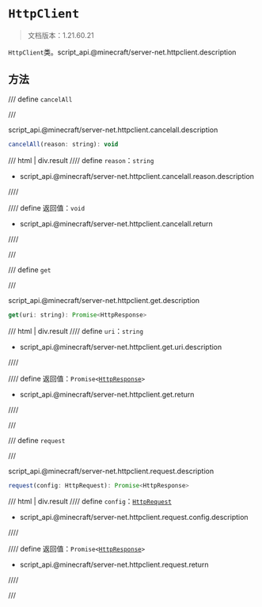 # `HttpClient`

> 文档版本：1.21.60.21

`HttpClient`类。script_api.@minecraft/server-net.httpclient.description

## 方法

/// define
`cancelAll`


///

script_api.@minecraft/server-net.httpclient.cancelall.description

```js
cancelAll(reason: string): void
```

/// html | div.result
//// define
`reason`：`string`

- script_api.@minecraft/server-net.httpclient.cancelall.reason.description


////

//// define
返回值：`void`

- script_api.@minecraft/server-net.httpclient.cancelall.return


////

///


/// define
`get`


///

script_api.@minecraft/server-net.httpclient.get.description

```js
get(uri: string): Promise<HttpResponse>
```

/// html | div.result
//// define
`uri`：`string`

- script_api.@minecraft/server-net.httpclient.get.uri.description


////

//// define
返回值：<code>Promise&lt;<a href="../httpresponse/">HttpResponse</a>&gt;</code>

- script_api.@minecraft/server-net.httpclient.get.return


////

///


/// define
`request`


///

script_api.@minecraft/server-net.httpclient.request.description

```js
request(config: HttpRequest): Promise<HttpResponse>
```

/// html | div.result
//// define
`config`：[`HttpRequest`](./httprequest.md)

- script_api.@minecraft/server-net.httpclient.request.config.description


////

//// define
返回值：<code>Promise&lt;<a href="../httpresponse/">HttpResponse</a>&gt;</code>

- script_api.@minecraft/server-net.httpclient.request.return


////

///

